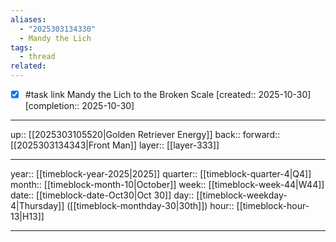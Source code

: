 ```yaml
---
aliases:
  - "2025303134330"
  - Mandy the Lich
tags:
  - thread
related:
---
```


- [x] #task link Mandy the Lich to the Broken Scale  [created:: 2025-10-30]  [completion:: 2025-10-30]

***

up:: [[2025303105520|Golden Retriever Energy]]
back:: 
forward:: [[2025303134343|Front Man]]
layer:: [[layer-333]]

***

year:: [[timeblock-year-2025|2025]]
quarter:: [[timeblock-quarter-4|Q4]]
month:: [[timeblock-month-10|October]]
week:: [[timeblock-week-44|W44]]
date:: [[timeblock-date-Oct30|Oct 30]]
day:: [[timeblock-weekday-4|Thursday]] ([[timeblock-monthday-30|30th]])
hour:: [[timeblock-hour-13|H13]]

***
